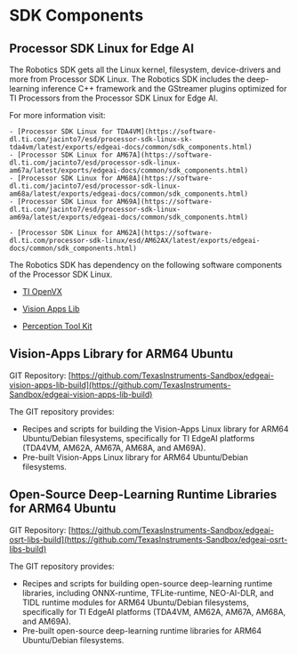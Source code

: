 SDK Components
==============

## Processor SDK Linux for Edge AI

The Robotics SDK gets all the Linux kernel, filesystem, device-drivers and more from Processor SDK Linux. The Robotics SDK includes the deep-learning inference C++ framework and the GStreamer plugins optimized for TI Processors from the Processor SDK Linux for Edge AI.

For more information visit:

```{only} tag_j7x
- [Processor SDK Linux for TDA4VM](https://software-dl.ti.com/jacinto7/esd/processor-sdk-linux-sk-tda4vm/latest/exports/edgeai-docs/common/sdk_components.html)
- [Processor SDK Linux for AM67A](https://software-dl.ti.com/jacinto7/esd/processor-sdk-linux-am67a/latest/exports/edgeai-docs/common/sdk_components.html)
- [Processor SDK Linux for AM68A](https://software-dl.ti.com/jacinto7/esd/processor-sdk-linux-am68a/latest/exports/edgeai-docs/common/sdk_components.html)
- [Processor SDK Linux for AM69A](https://software-dl.ti.com/jacinto7/esd/processor-sdk-linux-am69a/latest/exports/edgeai-docs/common/sdk_components.html)
```
```{only} tag_am62a
- [Processor SDK Linux for AM62A](https://software-dl.ti.com/processor-sdk-linux/esd/AM62AX/latest/exports/edgeai-docs/common/sdk_components.html)
```

The Robotics SDK has dependency on the following software components of the Processor SDK Linux.

- [TI OpenVX](https://software-dl.ti.com/jacinto7/esd/processor-sdk-rtos-jacinto7/latest/exports/docs/tiovx/docs/user_guide/index.html)

- [Vision Apps Lib](https://software-dl.ti.com/jacinto7/esd/processor-sdk-rtos-jacinto7/latest/exports/docs/vision_apps/docs/user_guide/index.html)

- [Perception Tool Kit](https://software-dl.ti.com/jacinto7/esd/processor-sdk-rtos-jacinto7/latest/exports/docs/ti-perception-toolkit/docs/ptk_api_guide/index.html)

## Vision-Apps Library for ARM64 Ubuntu

GIT Repository: [https://github.com/TexasInstruments-Sandbox/edgeai-vision-apps-lib-build](https://github.com/TexasInstruments-Sandbox/edgeai-vision-apps-lib-build)

The GIT repository provides:
- Recipes and scripts for building the Vision-Apps Linux library for ARM64 Ubuntu/Debian filesystems, specifically for TI EdgeAI platforms (TDA4VM, AM62A, AM67A, AM68A, and AM69A).
- Pre-built Vision-Apps Linux library for ARM64 Ubuntu/Debian filesystems.

## Open-Source Deep-Learning Runtime Libraries for ARM64 Ubuntu

GIT Repository: [https://github.com/TexasInstruments-Sandbox/edgeai-osrt-libs-build](https://github.com/TexasInstruments-Sandbox/edgeai-osrt-libs-build)

The GIT repository provides:
- Recipes and scripts for building open-source deep-learning runtime libraries, including ONNX-runtime, TFLite-runtime, NEO-AI-DLR, and TIDL runtime modules for ARM64 Ubuntu/Debian filesystems, specifically for TI EdgeAI platforms (TDA4VM, AM62A, AM67A, AM68A, and AM69A).
- Pre-built open-source deep-learning runtime libraries for ARM64 Ubuntu/Debian filesystems.
